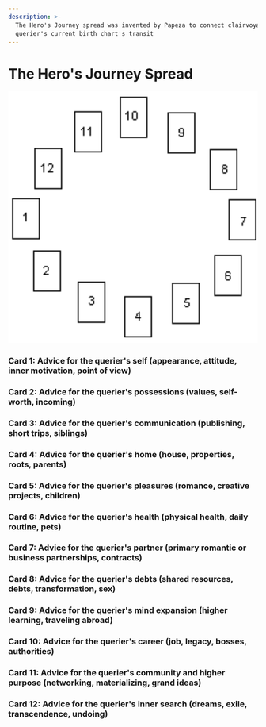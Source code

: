 ```yaml
---
description: >-
  The Hero's Journey spread was invented by Papeza to connect clairvoyance to
  querier's current birth chart's transit
---
```


# The Hero's Journey Spread

![The Hero's Journey Tarot spread](<../../../.gitbook/assets/Screen Shot 2022-07-10 at 3.56.57 PM.png>)



### Card 1: Advice for the querier's self (appearance, attitude, inner motivation, point of view)

### Card 2: Advice for the querier's possessions (values, self-worth, incoming)

### Card 3: Advice for the querier's communication (publishing, short trips, siblings)

### Card 4: Advice for the querier's home (house, properties, roots, parents)

### Card 5: Advice for the querier's pleasures (romance, creative projects, children)

### Card 6: Advice for the querier's health (physical health, daily routine, pets)

### Card 7: Advice for the querier's partner (primary romantic or business partnerships, contracts)

### Card 8: Advice for the querier's debts (shared resources, debts, transformation, sex)

### Card 9: Advice for the querier's mind expansion (higher learning, traveling abroad)

### Card 10: Advice for the querier's career (job, legacy, bosses, authorities)

### Card 11: Advice for the querier's community and higher purpose (networking, materializing, grand ideas)

### Card 12: Advice for the querier's inner search (dreams, exile, transcendence, undoing)

